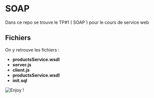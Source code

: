 # SOAP

Dans ce repo se trouve le TP#1 ( SOAP ) pour le cours de service web

## Fichiers

On y retrouve les fichiers :

- **productsService.wsdl**
- **server.js**
- **client.js**
- **productsService.wsdl**
- **init.sql**

![Enjoy !](https://media.giphy.com/media/dXlFm0k2pGoSWnjXqJ/giphy.gif?cid=790b7611buqy3k0vbfgznzd1n4ze08opu7zseqaso5u0ve16&ep=v1_gifs_search&rid=giphy.gif&ct=g)

